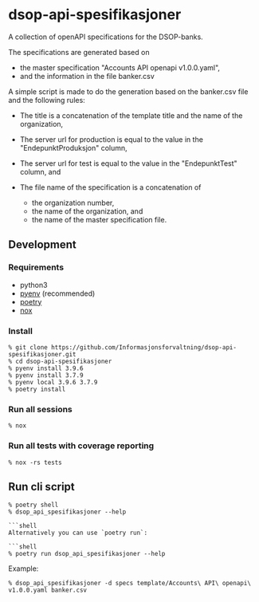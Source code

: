 # dsop-api-spesifikasjoner

A collection of openAPI specifications for the DSOP-banks.

The specifications are generated based on

- the master specification "Accounts API openapi v1.0.0.yaml",
- and the information in the file banker.csv

A simple script is made to do the generation based on the banker.csv file and the following rules:

- The title is a concatenation of the template title and the name of the organization,
- The server url for production is equal to the value in the "EndepunktProduksjon" column,
- The server url for test is equal to the value in the "EndepunktTest" column, and
- The file name of the specification is a concatenation of

  - the organization number,
  - the name of the organization, and
  - the name of the master specification file.

## Development

### Requirements

- python3
- [pyenv](https://github.com/pyenv/pyenv) (recommended)
- [poetry](https://python-poetry.org/)
- [nox](https://nox.thea.codes/en/stable/)

### Install

```shell
% git clone https://github.com/Informasjonsforvaltning/dsop-api-spesifikasjoner.git
% cd dsop-api-spesifikasjoner
% pyenv install 3.9.6
% pyenv install 3.7.9
% pyenv local 3.9.6 3.7.9
% poetry install
```

### Run all sessions

```shell
% nox
```

### Run all tests with coverage reporting

```shell
% nox -rs tests

```

## Run cli script

```shell
% poetry shell
% dsop_api_spesifikasjoner --help

```shell
Alternatively you can use `poetry run`:

```shell
% poetry run dsop_api_spesifikasjoner --help
```

Example:

```shell
% dsop_api_spesifikasjoner -d specs template/Accounts\ API\ openapi\ v1.0.0.yaml banker.csv
```
